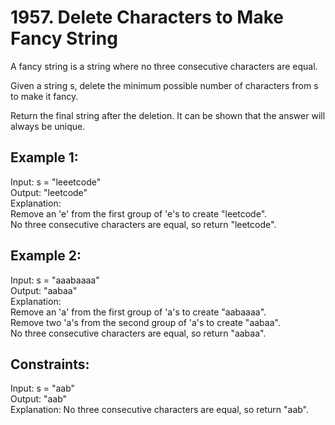 # 1957. Delete Characters to Make Fancy String

A fancy string is a string where no three consecutive characters are equal.  

Given a string s, delete the minimum possible number of characters from s to make it fancy. </br>

Return the final string after the deletion. It can be shown that the answer will always be unique. </br>

## Example 1:

Input: s = "leeetcode" </br>
Output: "leetcode" </br>
Explanation: </br>
Remove an 'e' from the first group of 'e's to create "leetcode". </br>
No three consecutive characters are equal, so return "leetcode". </br>

## Example 2:

Input: s = "aaabaaaa" </br>
Output: "aabaa" </br>
Explanation: </br>
Remove an 'a' from the first group of 'a's to create "aabaaaa". </br>
Remove two 'a's from the second group of 'a's to create "aabaa". </br>
No three consecutive characters are equal, so return "aabaa". </br>

## Constraints:

Input: s = "aab" </br>
Output: "aab" </br>
Explanation: No three consecutive characters are equal, so return "aab". </br>
